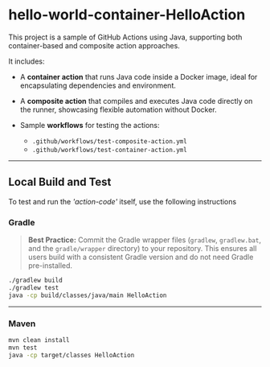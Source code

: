 # hello-world-container-HelloAction
This project is a sample of GitHub Actions using Java, supporting both container-based and composite action approaches. 

It includes:

- A **container action** that runs Java code inside a Docker image, ideal for encapsulating dependencies and environment.
- A **composite action** that compiles and executes Java code directly on the runner, showcasing flexible automation without Docker.

- Sample **workflows** for testing the actions:
  - `.github/workflows/test-composite-action.yml`
  - `.github/workflows/test-container-action.yml`

---

## Local Build and Test

To test and run the *'action-code'* itself, use the following instructions

### Gradle

> **Best Practice:** Commit the Gradle wrapper files (`gradlew`, `gradlew.bat`, and the `gradle/wrapper` directory) to your repository. This ensures all users build with a consistent Gradle version and do not need Gradle pre-installed.

```sh
./gradlew build
./gradlew test
java -cp build/classes/java/main HelloAction
```

---

### Maven

```sh
mvn clean install
mvn test
java -cp target/classes HelloAction
```
